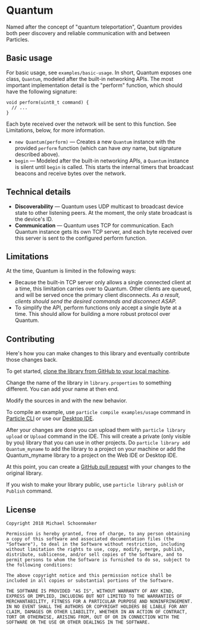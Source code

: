 # Quantum

Named after the concept of "quantum teleportation", Quantum provides both peer discovery and reliable communication with and between Particles.

## Basic usage

For basic usage, see `examples/basic-usage`. In short, Quantum exposes one class, `Quantum`, modeled after the built-in networking APIs. The most important implementation detail is the "perform" function, which should have the following signature:

```
void perform(uint8_t command) {
  // ...
}
```

Each byte received over the network will be sent to this function. See Limitations, below, for more information.

- `new Quantum(perform)` — Creates a new `Quantum` instance with the provided `perform` function (which can have _any_ name, but signature described above).
- `begin` — Modeled after the built-in networking APIs, a `Quantum` instance is silent until `begin` is called. This starts the internal timers that broadcast beacons and receive bytes over the network.

## Technical details

- **Discoverability** — Quantum uses UDP multicast to broadcast device state to other listening peers. At the moment, the only state broadcast is the device's ID.
- **Communication** — Quantum uses TCP for communication. Each Quantum instance gets its own TCP server, and each byte received over this server is sent to the configured perform function.

## Limitations

At the time, Quantum is limited in the following ways:

- Because the built-in TCP server only allows a single connected client at a time, this limitation carries over to Quantum. Other clients are queued, and will be served once the primary client disconnects. _As a result, clients should send the desired commands and disconnect ASAP._
- To simplify the API, perform functions only accept a single byte at a time. This should allow for building a more robust protocol over Quantum.

## Contributing

Here's how you can make changes to this library and eventually contribute those changes back.

To get started, [clone the library from GitHub to your local machine](https://help.github.com/articles/cloning-a-repository/).

Change the name of the library in `library.properties` to something different. You can add your name at then end.

Modify the sources in <src> and <examples> with the new behavior.

To compile an example, use `particle compile examples/usage` command in [Particle CLI](https://docs.particle.io/guide/tools-and-features/cli#update-your-device-remotely) or use our [Desktop IDE](https://docs.particle.io/guide/tools-and-features/dev/#compiling-code).

After your changes are done you can upload them with `particle library upload` or `Upload` command in the IDE. This will create a private (only visible by you) library that you can use in other projects. Do `particle library add Quantum_myname` to add the library to a project on your machine or add the Quantum_myname library to a project on the Web IDE or Desktop IDE.

At this point, you can create a [GitHub pull request](https://help.github.com/articles/about-pull-requests/) with your changes to the original library.

If you wish to make your library public, use `particle library publish` or `Publish` command.

## License

```
Copyright 2018 Michael Schoonmaker

Permission is hereby granted, free of charge, to any person obtaining a copy of this software and associated documentation files (the "Software"), to deal in the Software without restriction, including without limitation the rights to use, copy, modify, merge, publish, distribute, sublicense, and/or sell copies of the Software, and to permit persons to whom the Software is furnished to do so, subject to the following conditions:

The above copyright notice and this permission notice shall be included in all copies or substantial portions of the Software.

THE SOFTWARE IS PROVIDED "AS IS", WITHOUT WARRANTY OF ANY KIND, EXPRESS OR IMPLIED, INCLUDING BUT NOT LIMITED TO THE WARRANTIES OF MERCHANTABILITY, FITNESS FOR A PARTICULAR PURPOSE AND NONINFRINGEMENT. IN NO EVENT SHALL THE AUTHORS OR COPYRIGHT HOLDERS BE LIABLE FOR ANY CLAIM, DAMAGES OR OTHER LIABILITY, WHETHER IN AN ACTION OF CONTRACT, TORT OR OTHERWISE, ARISING FROM, OUT OF OR IN CONNECTION WITH THE SOFTWARE OR THE USE OR OTHER DEALINGS IN THE SOFTWARE.
```
